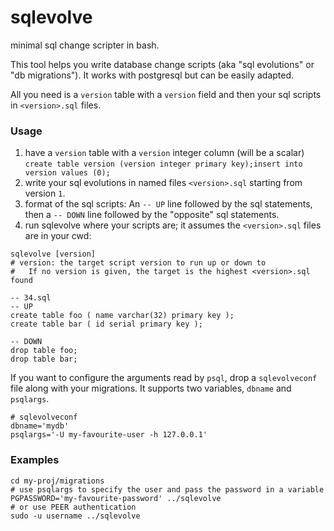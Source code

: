 sqlevolve
=========

minimal sql change scripter in bash.

This tool helps you write database change scripts (aka "sql evolutions" or "db
migrations"). It works with postgresql but can be easily adapted.

All you need is a `version` table with a `version` field and then your sql scripts in `<version>.sql` files.

### Usage

1. have a `version` table with a `version` integer column (will be a scalar)
`create table version (version integer primary key);insert into version values (0);`
2. write your sql evolutions in named files `<version>.sql` starting from version `1`.
3. format of the sql scripts: An `-- UP` line followed by the sql statements,
   then a `-- DOWN` line followed by the "opposite" sql statements.
4. run sqlevolve where your scripts are; it assumes the `<version>.sql` files are in your cwd:

```
sqlevolve [version]
# version: the target script version to run up or down to
#   If no version is given, the target is the highest <version>.sql found
```

```
-- 34.sql
-- UP
create table foo ( name varchar(32) primary key );
create table bar ( id serial primary key );

-- DOWN
drop table foo;
drop table bar;
```

If you want to configure the arguments read by `psql`, drop a `sqlevolveconf` file along with your migrations.
It supports two variables, `dbname` and `psqlargs`.

```
# sqlevolveconf
dbname='mydb'
psqlargs='-U my-favourite-user -h 127.0.0.1'
```

### Examples

```
cd my-proj/migrations
# use psqlargs to specify the user and pass the password in a variable
PGPASSWORD='my-favourite-password' ../sqlevolve
# or use PEER authentication
sudo -u username ../sqlevolve
```

